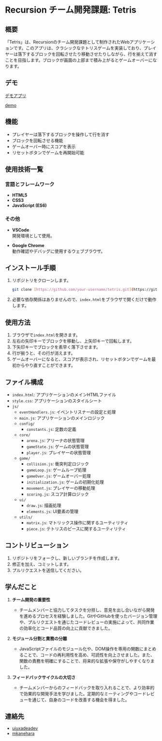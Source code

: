 # Recursion チーム開発課題: Tetris

## 概要

「Tetris」は、Recursionのチーム開発課題として制作されたWebアプリケーションです。このアプリは、クラシックなテトリスゲームを実装しており、プレイヤーは落下するブロックを回転させたり移動させたりしながら、行を揃えて消すことを目指します。ブロックが画面の上部まで積み上がるとゲームオーバーになります。

## デモ
[デモアプリ](https://recursion-teamdev-red.github.io/work-space-Tetris/)

[demo](https://github.com/user-attachments/assets/58f82d64-23aa-4b7c-8920-86225ef49d21)

## 機能

- プレイヤーは落下するブロックを操作して行を消す
- ブロックを回転させる機能
- ゲームオーバー時にスコアを表示
- リセットボタンでゲームを再開始可能

## 使用技術一覧

### 言語とフレームワーク

- **HTML5**
- **CSS3**
- **JavaScript (ES6)**

### その他

- **VSCode**  
  開発環境として使用。

- **Google Chrome**  
  動作確認やデバッグに使用するウェブブラウザ。

## インストール手順

1. リポジトリをクローンします。

    ```bash
    git clone [https://github.com/your-username/tetris.git](https://github.com/Recursion-teamdev-red/work-space-Tetris)
    ```

2. 必要な依存関係はありませんので、`index.html`をブラウザで開くだけで動作します。

## 使用方法

1. ブラウザで`index.html`を開きます。
2. 左右の矢印キーでブロックを移動し、上矢印キーで回転します。
3. 下矢印キーでブロックを素早く落下させます。
4. 行が揃うと、その行が消えます。
5. ゲームオーバーになると、スコアが表示され、リセットボタンでゲームを最初からやり直すことができます。

## ファイル構成

- `index.html`: アプリケーションのメインHTMLファイル
- `style.css`: アプリケーションのスタイルシート
- `js/`
  - `eventHandlers.js`: イベントリスナーの設定と処理
  - `main.js`: アプリケーションのメインロジック
  - `config/`
    - `constants.js`: 定数の定義
  - `core/`
    - `arena.js`: アリーナの状態管理
    - `gameState.js`: ゲームの状態管理
    - `player.js`: プレイヤーの状態管理
  - `game/`
    - `collision.js`: 衝突判定ロジック
    - `gameLoop.js`: ゲームループ処理
    - `gameOver.js`: ゲームオーバー処理
    - `initialization.js`: ゲームの初期化処理
    - `movement.js`: プレイヤーの移動処理
    - `scoring.js`: スコア計算ロジック
  - `ui/`
    - `draw.js`: 描画処理
    - `elements.js`: UI要素の管理
  - `utils/`
    - `matrix.js`: マトリックス操作に関するユーティリティ
    - `piece.js`: テトリスのピースに関するユーティリティ

## コントリビューション

1. リポジトリをフォークし、新しいブランチを作成します。
2. 修正を加え、コミットします。
3. プルリクエストを送信してください。

## 学んだこと

1. **チーム開発の重要性**
   - チームメンバーと協力してタスクを分担し、意見を出し合いながら開発を進めるプロセスを経験しました。GitやGitHubを使ったバージョン管理や、プルリクエストを通じたコードレビューの実施によって、共同作業の効率化とコード品質の向上に貢献できました。

2. **モジュール分割と責務の分離**
   - JavaScriptファイルのモジュール化や、DOM操作を専用の関数にまとめることで、コードの再利用性を高め、可読性を向上させました。また、関数の責務を明確にすることで、将来的な拡張や保守がしやすくなりました。

3. **フィードバックサイクルの大切さ**
   - チームメンバーからのフィードバックを取り入れることで、より効率的で効果的な開発手法を学びました。定期的なミーティングやコードレビューを通じて、自身のコードを改善する機会を得ました。


## 連絡先

- [uiuxadeadev](https://github.com/uiuxadeadev)
- [mkanehara](https://github.com/mkanehara)
